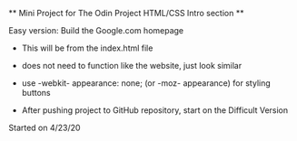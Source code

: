 ** Mini Project for The Odin Project HTML/CSS Intro section **

Easy version: Build the Google.com homepage

- This will be from the index.html file
- does not need to function like the website, just look similar

- use -webkit- appearance: none; (or -moz- appearance) for styling buttons

- After pushing project to GitHub repository, start on the Difficult Version

Started on 4/23/20